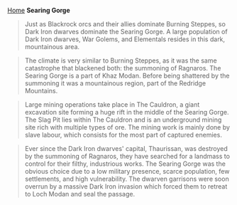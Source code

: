 [Home](../index.md)
**Searing Gorge**
> Just as Blackrock orcs and their allies dominate Burning Steppes, so Dark Iron dwarves dominate the Searing Gorge. A large population of Dark Iron dwarves, War Golems, and Elementals resides in this dark, mountainous area.

> The climate is very similar to Burning Steppes, as it was the same catastrophe that blackened both: the summoning of Ragnaros. The Searing Gorge is a part of Khaz Modan. Before being shattered by the summoning it was a mountainous region, part of the Redridge Mountains.

> Large mining operations take place in The Cauldron, a giant excavation site forming a huge rift in the middle of the Searing Gorge. The Slag Pit lies within The Cauldron and is an underground mining site rich with multiple types of ore. The mining work is mainly done by slave labour, which consists for the most part of captured enemies.

> Ever since the Dark Iron dwarves' capital, Thaurissan, was destroyed by the summoning of Ragnaros, they have searched for a landmass to control for their filthy, industrious works. The Searing Gorge was the obvious choice due to a low military presence, scarce population, few settlements, and high vulnerability. The dwarven garrisons were soon overrun by a massive Dark Iron invasion which forced them to retreat to Loch Modan and seal the passage.